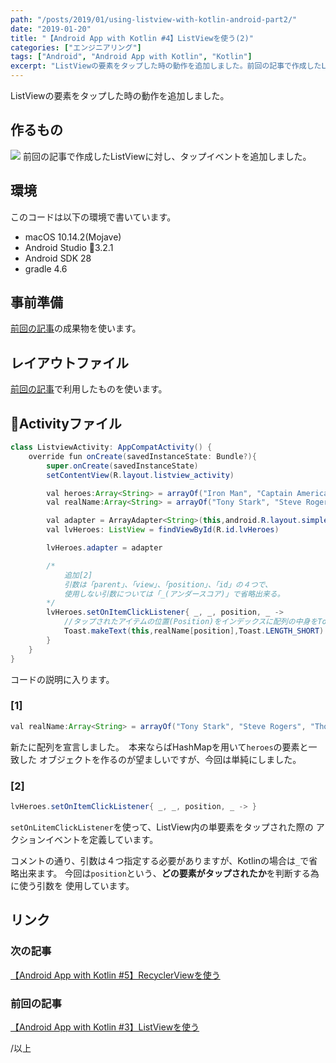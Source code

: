 ```yaml
---
path: "/posts/2019/01/using-listview-with-kotlin-android-part2/"
date: "2019-01-20"
title: "【Android App with Kotlin #4】ListViewを使う(2)"
categories: ["エンジニアリング"]
tags: ["Android", "Android App with Kotlin", "Kotlin"]
excerpt: "ListViewの要素をタップした時の動作を追加しました。前回の記事で作成したListViewに対し、タップイベントを追加しました。このコードは以下の環境で書いています。前回の記事の成果物を使います..."
---
```


ListViewの要素をタップした時の動作を追加しました。

## 作るもの

![](https://blog.killinsun.com/wp-content/uploads/2019/01/04_listview_touchEvent.gif)
前回の記事で作成したListViewに対し、タップイベントを追加しました。

## 環境

このコードは以下の環境で書いています。

* macOS 10.14.2(Mojave)
* Android Studio 3.2.1
* Android SDK 28
* gradle 4.6

## 事前準備

[前回の記事](https://blog.killinsun.com/?p=418)の成果物を使います。

## レイアウトファイル

[前回の記事](https://blog.killinsun.com/?p=418)で利用したものを使います。

## Activityファイル

```Java
class ListviewActivity: AppCompatActivity() {
    override fun onCreate(savedInstanceState: Bundle?){
        super.onCreate(savedInstanceState)
        setContentView(R.layout.listview_activity)

        val heroes:Array<String> = arrayOf("Iron Man", "Captain America", "Thor")
        val realName:Array<String> = arrayOf("Tony Stark", "Steve Rogers", "Thor Odinson") //追加[1]

        val adapter = ArrayAdapter<String>(this,android.R.layout.simple_list_item_1, heroes)
        val lvHeroes: ListView = findViewById(R.id.lvHeroes)

        lvHeroes.adapter = adapter

        /*
            追加[2]
            引数は「parent」、「view」、「position」、「id」の４つで、
            使用しない引数については「_(アンダースコア)」で省略出来る。
        */
        lvHeroes.setOnItemClickListener{ _, _, position, _ ->
            //タップされたアイテムの位置(Position)をインデックスに配列の中身をToastで表示
            Toast.makeText(this,realName[position],Toast.LENGTH_SHORT).show()
        }
    }
}
```

コードの説明に入ります。

### [1]

```Java
val realName:Array<String> = arrayOf("Tony Stark", "Steve Rogers", "Thor Odinson") //追加
```

新たに配列を宣言しました。　本来ならばHashMapを用いて`heroes`の要素と一致した
オブジェクトを作るのが望ましいですが、今回は単純にしました。

### [2]

```Java
lvHeroes.setOnItemClickListener{ _, _, position, _ -> }
```

`setOnLitemClickListener`を使って、ListView内の単要素をタップされた際の
アクションイベントを定義しています。

コメントの通り、引数は４つ指定する必要がありますが、Kotlinの場合は`_`で省略出来ます。
今回は`position`という、**どの要素がタップされたか**を判断する為に使う引数を
使用しています。

## リンク

### 次の記事

[【Android App with Kotlin #5】RecyclerViewを使う](https://blog.killinsun.com/?p=444)

### 前回の記事

[【Android App with Kotlin #3】ListViewを使う](https://blog.killinsun.com/?p=418)

/以上